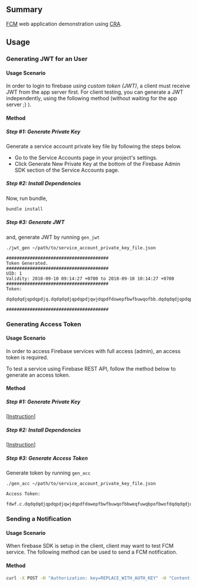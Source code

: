 ## Summary

[FCM](https://firebase.google.com/docs/cloud-messaging/) web application demonstration using [CRA](https://github.com/facebook/create-react-app).

## Usage

### Generating JWT for an User

#### Usage Scenario

In order to login to firebase *using custom token (JWT)*, a client must receive JWT from the app server first.
For client testing, you can generate a JWT independently, using the following method (without waiting for the
app server ;) ).

#### Method

##### Step #1: Generate Private Key

Generate a service account private key file by following the steps below.

- Go to the Service Accounts page in your project's settings.
- Click Generate New Private Key at the bottom of the Firebase Admin SDK section of the Service Accounts page.

##### Step #2: Install Dependencies

Now, run bundle,
```sh
bundle install
```

##### Step #3: Generate JWT

and, generate JWT by running `gen_jwt`

```
./jwt_gen ~/path/to/service_account_private_key_file.json

#######################################
Token Generated.
#######################################
UID: 1
Validity: 2018-09-10 09:14:27 +0700 to 2018-09-10 10:14:27 +0700
#######################################
Token:

dqdqdqdjqpdqpdjq.dqdqdqdjqpdqpdjqwjdqpdfdowepfbwfbuwqofbb.dqdqdqdjqpdqpdjqwjdqpdfdowepfbwfbuwqofbbweqfuwqbpofbwofdqdqdqdjqpdqpdjqwjdqpdfdowepfbwfbuwqofbbweqfuwqbpofbwofdqdqdqdjqpdqpdjqwjdqpdfdowepfbwfbuwqofbbweqfuwqbpofbwof

#######################################
```

### Generating Access Token

#### Usage Scenario

In order to access Firebase services with full access (admin), an access token is required.

To test a service using Firebase REST API, follow the method below to generate an access token.

#### Method

##### Step #1: Generate Private Key

[[Instruction](#step-1-generate-private-key)]

##### Step #2: Install Dependencies

[[Instruction](#step-2-install-dependencies)]

##### Step #3: Generate Access Token

Generate token by running `gen_acc`

```
./gen_acc ~/path/to/service_account_private_key_file.json

Access Token:

fdwf.c.dqdqdqdjqpdqpdjqwjdqpdfdowepfbwfbuwqofbbweqfuwqbpofbwofdqdqdqdjqpdqpdjqwjdqpdfdowepfbwfbuwqofbbweqfuwqbpofbwofdqdqdqdjqpdqpdjqwjdqpdfdowepfbwfbuwqofbbweqfuwqbpofbwof

```

### Sending a Notification

#### Usage Scenario

When firebase SDK is setup in the client, client may want to test FCM service. The following method can be used to send a FCM notification.

#### Method

```sh
curl -X POST -H "Authorization: key=REPLACE_WITH_AUTH_KEY" -H "Content-Type: application/json" -d '{ "to": "REPLACE_WITH_DEVICE_REG_TOKEN", "notification": { "title": "Demo title", "body": "Demo body" } }' https://fcm.googleapis.com/fcm/send
```
